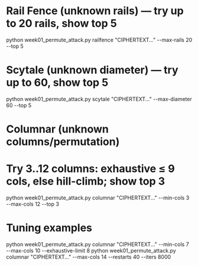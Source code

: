 # Rail Fence (unknown rails) — try up to 20 rails, show top 5
python week01_permute_attack.py railfence "CIPHERTEXT..." --max-rails 20 --top 5

# Scytale (unknown diameter) — try up to 60, show top 5
python week01_permute_attack.py scytale "CIPHERTEXT..." --max-diameter 60 --top 5

# Columnar (unknown columns/permutation)
# Try 3..12 columns: exhaustive ≤ 9 cols, else hill-climb; show top 3
python week01_permute_attack.py columnar "CIPHERTEXT..." --min-cols 3 --max-cols 12 --top 3

# Tuning examples
python week01_permute_attack.py columnar "CIPHERTEXT..." --min-cols 7 --max-cols 10 --exhaustive-limit 8
python week01_permute_attack.py columnar "CIPHERTEXT..." --max-cols 14 --restarts 40 --iters 8000
